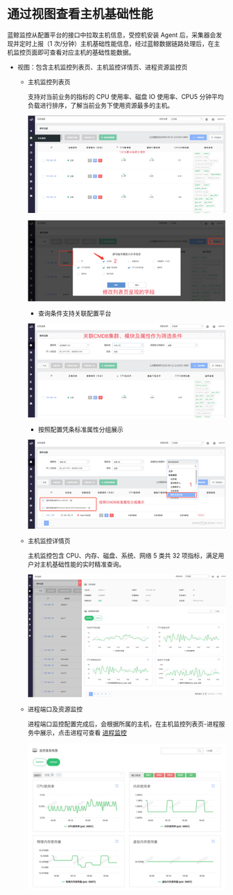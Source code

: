 # 通过视图查看主机基础性能

蓝鲸监控从配置平台的接口中拉取主机信息，受控机安装 Agent 后，采集器会发现并定时上报（1 次/分钟）主机基础性能信息，经过蓝鲸数据链路处理后，在主机监控页面即可查看对应主机的基础性能数据。

- 视图：包含主机监控列表页、主机监控详情页、进程资源监控页

  - 主机监控列表页

    支持对当前业务的指标的 CPU 使用率、磁盘 IO 使用率、CPU5 分钟平均负载进行排序，了解当前业务下使用资源最多的主机。

    ![-w2020](../../assets/15367262171256.jpg)

    ![-w2020](../../assets/15367265482031.jpg)

    - 查询条件支持关联配置平台

    ![-w2020](../../assets/15367266647004.jpg)

    - 按照配置凭条标准属性分组展示

    ![-w2020](../../assets/15367437077809.jpg)

  - 主机监控详情页

    主机监控包含 CPU、内存、磁盘、系统、网络 5 类共 32 项指标，满足用户对主机基础性能的实时精准查询。

    ![-w2020](../../assets/15367418510768.jpg)

  - 进程端口及资源监控

    进程端口监控配置完成后，会根据所属的主机，在主机监控列表页-进程服务中展示，点击进程可查看 [进程监控](5.1/蓝鲸监控/快速入门/进程监控/process_monitor_front.md)

    ![-w2020](../../assets/15367426268275.jpg)

